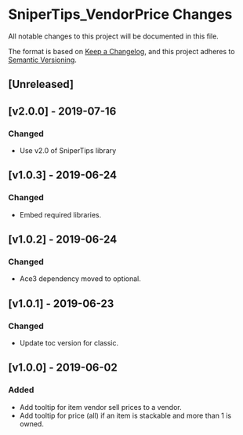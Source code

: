 # SniperTips_VendorPrice Changes

All notable changes to this project will be documented in this file.

The format is based on [Keep a Changelog](https://keepachangelog.com/en/1.0.0/),
and this project adheres to [Semantic Versioning](https://semver.org/spec/v2.0.0.html).

## [Unreleased]

## [v2.0.0] - 2019-07-16
### Changed
 - Use v2.0 of SniperTips library

## [v1.0.3] - 2019-06-24
### Changed
 - Embed required libraries.

## [v1.0.2] - 2019-06-24
### Changed
 - Ace3 dependency moved to optional.

## [v1.0.1] - 2019-06-23
### Changed
 - Update toc version for classic.

## [v1.0.0] - 2019-06-02
### Added
 - Add tooltip for item vendor sell prices to a vendor.
 - Add tooltip for price (all) if an item is stackable and more than 1 is owned.
